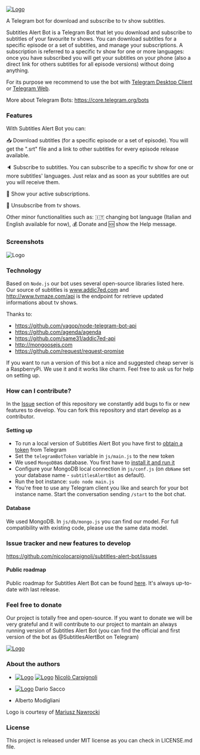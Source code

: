 [![Logo](http://nicolocarpignoli.com/wp-content/uploads/2017/10/21557944_123740551614347_8743418650599523919_n-e1507316918840.png
)](http://nicolocarpignoli.com)

A Telegram bot for download and subscribe to tv show subtitles.


Subtitles Alert Bot is a Telegram Bot that let you download and subscribe to subtitles of your favourite tv shows. You can download subtitles for a specific episode or a set of subtitles, and manage your subscriptions. A subscription is referred to a specific tv show for one or more languages: once you have subscribed you will get your subtitles on your phone (also a direct link for others subtitles for all episode versions) without doing anything.

For its purpose we recommend to use the bot with [Telegram Desktop Client](https://desktop.telegram.org) or [Telegram Web](https://web.telegram.org/).

More about Telegram Bots: https://core.telegram.org/bots


### Features

With Subtitles Alert Bot you can:

:inbox_tray: Download subtitles (for a specific episode or a set of episode). You will get the ".srt" file and a link to other subtitles for every episode release available.

:speaker: Subscribe to subtitles. You can subscribe to a specific tv show for one or more subtitles' languages. Just relax and as soon as your subtitles are out you will receive them.

:calendar: Show your active subscriptions.

:no_entry_sign: Unsubscribe from tv shows.

Other minor functionalities such as: :it: changing bot language (Italian and English available for now), :moneybag: Donate and :sos: show the Help message.



### Screenshots

![Logo](http://nicolocarpignoli.com/wp-content/uploads/2017/10/Schermata-2017-10-08-alle-23.12.42.png
)


### Technology

Based on `Node.js` our bot uses several open-source libraries listed here. Our source of subtitles is www.addic7ed.com and http://www.tvmaze.com/api is the endpoint for retrieve updated informations about tv shows.

Thanks to:
- https://github.com/yagop/node-telegram-bot-api
- https://github.com/agenda/agenda
- https://github.com/same31/addic7ed-api
- http://mongoosejs.com
- https://github.com/request/request-promise

If you want to run a version of this bot a nice and suggested cheap server is a RaspberryPi. We use it and it works like charm. Feel free to ask us for help on setting up.


### How can I contribute?

In the [Issue](https://github.com/nicolocarpignoli/subtitles-alert-bot/issues) section of this repository we constantly add bugs to fix or new features to develop. You can fork this repository and start develop as a contributor.

#### Setting up

- To run a local version of Subtitles Alert Bot you have first to [obtain a token](https://core.telegram.org/bots#3-how-do-i-create-a-bot) from Telegram
- Set the `telegramBotToken` variable in `js/main.js` to the new token
- We used `MongoDB`as database. You first have to [install it and run it](https://docs.mongodb.com/manual/installation/)
- Configure your MongoDB local connection in `js/conf.js` (on `dbName` set your database name - `subtitlesAlertBot` as default).
- Run the bot instance:  `sudo node main.js`
- You're free to use any Telegram client you like and search for your bot instance name. Start the conversation sending `/start` to the bot chat.

#### Database

We used MongoDB. In `js/db/mongo.js` you can find our model. For full compatibility with existing code, please use the same data model.


### Issue tracker and new features to develop

https://github.com/nicolocarpignoli/subtitles-alert-bot/issues


#### Public roadmap

Public roadmap for Subtitles Alert Bot can be found [here](https://trello.com/b/RUv5boOe). It's always up-to-date with last release.


### Feel free to donate  

Our project is totally free and open-source. If you want to donate we will be very grateful and it will contribute to our project to mantain an always running version of Subtitles Alert Bot (you can find the official and first version of the bot as @SubtitlesAlertBot on Telegram) 

[![Logo](https://www.paypal.com/en_US/i/btn/btn_donate_LG.gif)](http://nicolocarpignoli.com/?p=455)

### About the authors

- [![Logo](https://static.licdn.com/sc/h/9wcfzhuisnwhyauwp7t9xixy7)](https://www.linkedin.com/in/nicolò-carpignoli/) [![Logo](https://assets-cdn.github.com/favicon.ico)](https://github.com/nicolocarpignoli) [Nicolò Carpignoli](http://nicolocarpignoli.com) 

- [![Logo](https://static.licdn.com/sc/h/9wcfzhuisnwhyauwp7t9xixy7)](https://www.linkedin.com/in/dario-sacco-2530bbb0/) Dario Sacco 

- Alberto Modigliani 

Logo is courtesy of [Mariusz Nawrocki](http://facebook.com/mvnieq)


### License

This project is released under MIT license as you can check in LICENSE.md file.

